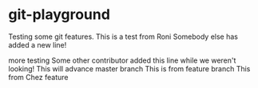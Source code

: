 # git-playground
Testing some git features.
This is a test from Roni
Somebody else has added a new line!

more testing
Some other contributor added this line while we weren't looking!
This will advance master branch
This is from feature branch
This from Chez feature
